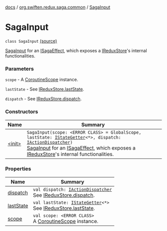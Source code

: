 [docs](../../index.md) / [org.swiften.redux.saga.common](../index.md) / [SagaInput](./index.md)

# SagaInput

`class SagaInput` [(source)](https://github.com/protoman92/KotlinRedux/tree/master/common/common-saga/src/main/kotlin/org/swiften/redux/saga/common/CommonSaga.kt#L38)

[SagaInput](./index.md) for an [ISagaEffect](../-i-saga-effect.md), which exposes a [IReduxStore](../../org.swiften.redux.core/-i-redux-store.md)'s internal functionalities.

### Parameters

`scope` - A [CoroutineScope](#) instance.

`lastState` - See [IReduxStore.lastState](../../org.swiften.redux.core/-i-state-getter-provider/last-state.md).

`dispatch` - See [IReduxStore.dispatch](../../org.swiften.redux.core/-i-dispatcher-provider/dispatch.md).

### Constructors

| Name | Summary |
|---|---|
| [&lt;init&gt;](-init-.md) | `SagaInput(scope: <ERROR CLASS> = GlobalScope, lastState: `[`IStateGetter`](../../org.swiften.redux.core/-i-state-getter.md)`<*>, dispatch: `[`IActionDispatcher`](../../org.swiften.redux.core/-i-action-dispatcher.md)`)`<br>[SagaInput](./index.md) for an [ISagaEffect](../-i-saga-effect.md), which exposes a [IReduxStore](../../org.swiften.redux.core/-i-redux-store.md)'s internal functionalities. |

### Properties

| Name | Summary |
|---|---|
| [dispatch](dispatch.md) | `val dispatch: `[`IActionDispatcher`](../../org.swiften.redux.core/-i-action-dispatcher.md)<br>See [IReduxStore.dispatch](../../org.swiften.redux.core/-i-dispatcher-provider/dispatch.md). |
| [lastState](last-state.md) | `val lastState: `[`IStateGetter`](../../org.swiften.redux.core/-i-state-getter.md)`<*>`<br>See [IReduxStore.lastState](../../org.swiften.redux.core/-i-state-getter-provider/last-state.md). |
| [scope](scope.md) | `val scope: <ERROR CLASS>`<br>A [CoroutineScope](#) instance. |

